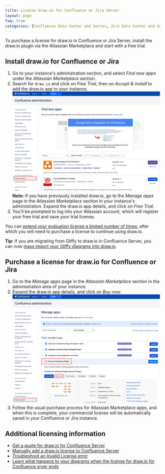 ```yaml
---
title: License draw.io for Confluence or Jira Server
layout: page
faq: true
categories: [Confluence Data Center and Server, Jira Data Center and Server]
---
```

To purchase a license for draw.io in Confluence or Jira Server, install the draw.io plugin via the Atlassian Marketplace and start with a free trial.

## Install draw.io for Confluence or Jira

1. Go to your instance's administration section, and select _Find new apps_ under the _Atlassian Marketplace_ section.
2. Search for ``draw.io`` and click on _Free Trial_, then on _Accept & install_ to add the draw.io app to your instance.
<br /><img src="/assets/img/blog/confluence-server-find-new-apps-drawio.png" style="max-width:100%;height:auto;" alt="Get a trial draw.io license in Confluence Server">
<br />**Note:** If you have previously installed draw.io, go to the _Manage apps_ page in the _Atlassian Marketplace_ section in your instance's administration. Expand the draw.io app details, and click on _Free Trial_.
3. You'll be prompted to log into your Atlassian account, which will register your free trial and save your trial license.

You can [extend your evaluation license a limited number of times](/doc/faq/new-evaluation-license-drawio-confluence-server.html), after which you will need to purchase a license to continue using draw.io.

**Tip:** If you are migrating from Gliffy to draw.io in Confluence Server, you can now [mass import your Gliffy diagrams into draw.io](/doc/faq/mass-import-gliffy-confluence-server.html).

## Purchase a license for draw.io for Confluence or Jira

1. Go to the _Manage apps_ page in the _Atlassian Marketplace_ section in the administration area of your instance.
2. Expand the draw.io app details, and click on _Buy now_.
<br /><img src="/assets/img/blog/confluence-server-buy-drawio.png" style="max-width:100%;height:auto;" alt="Get a trial draw.io license in Confluence Server">
3. Follow the usual purchase process for Atlassian Marketplace apps, and when this is complete, your commercial license will be automatically saved in your Confluence or Jira instance.

## Additional licensing information

* [Get a quote for draw.io for Confluence Server](/doc/faq/create-quote-drawio-confluence-server.html)
* [Manually add a draw.io license to Confluence Server](/doc/faq/add-drawio-license-confluence-server.html)
* [Troubleshoot an Invalid License error](/doc/faq/license-error-confluence-jira-server.html)
* [Learn what happens to your diagrams when the license for draw.io for Confluence srver ends](/doc/faq/unlicensed-drawio-confluence-server.html)
